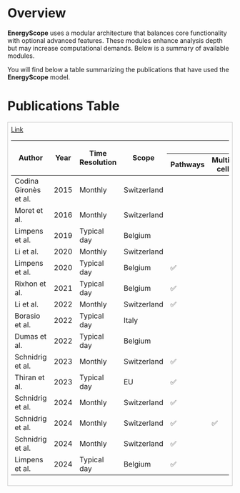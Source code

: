 # Overview

**EnergyScope** uses a modular architecture that balances core functionality with optional advanced features. These modules enhance analysis depth but may increase computational demands. Below is a summary of available modules.

You will find below a table summarizing the publications that have used the **EnergyScope** model. 

# Publications Table

<!-- DataTables CSS and JS -->
<link rel="stylesheet" href="https://cdn.datatables.net/1.13.6/css/jquery.dataTables.min.css">
<script src="https://code.jquery.com/jquery-3.7.1.min.js"></script>
<script src="https://cdn.datatables.net/1.13.6/js/jquery.dataTables.min.js"></script>

<style>
  .table-container {
    overflow-x: auto;
    margin-top: 1em;
    border: 1px solid #ccc;
    padding: 0.5em;
  }
  table.dataTable {
    white-space: nowrap;
  }
  table.dataTable thead th {
    text-align: center;
    background-color: #f2f2f2;
  }
  table.dataTable td {
    text-align: center;
  }
</style>

<div class="table-container">
  <table id="featureTable" class="display" style="width:100%">
    <thead>
      <tr>
        <th rowspan="2">Author</th>
        <th rowspan="2">Year</th>
        <th rowspan="2">Time Resolution</th>
        <th rowspan="2">Scope</th>
        <th colspan="8">Features</th>
        <th rowspan="2">Repository</th>
        <th rowspan="2">DOI</th>
      </tr>
      <tr>
        <th>Pathways</th>
        <th>Multi-cell</th>
        <th>Infrastructure</th>
        <th>LCA</th>
        <th>Uncertainty</th>
        <th>Carbon Flow</th>
        <th>Agent-based</th>
        <th>Coupling</th>
      </tr>
    </thead>
    <tbody>
      <tr><td>Codina Gironès et al.</td><td>2015</td><td>Monthly</td><td>Switzerland</td><td></td><td></td><td></td><td></td><td></td><td></td><td></td><td></td><td></td><td><a href="https://doi.org/10.1016/j.energy.2015.06.008">Link</a></td></tr>
      <tr><td>Moret et al.</td><td>2016</td><td>Monthly</td><td>Switzerland</td><td></td><td></td><td></td><td>✅</td><td></td><td></td><td></td><td></td><td></td><td><a href="https://doi.org/10.1016/B978-0-444-63428-3.50321-0">Link</a></td></tr>
      <tr><td>Limpens et al.</td><td>2019</td><td>Typical day</td><td>Belgium</td><td></td><td></td><td></td><td></td><td></td><td></td><td></td><td></td><td></td><td></td><a href=https://doi.org/10.1016/j.apenergy.2019.113729">Link</a></td></tr>
      <tr><td>Li et al.</td><td>2020</td><td>Monthly</td><td>Switzerland</td><td></td><td></td><td>✅</td><td></td><td></td><td></td><td></td><td></td><td></td><td><a href="https://doi.org/10.3389/fenrg.2020.549615">Link</a></td></tr>
      <tr><td>Limpens et al.</td><td>2020</td><td>Typical day</td><td>Belgium</td><td>✅</td><td></td><td></td><td></td><td></td><td></td><td></td><td></td><td></td><td><a href="https://doi.org/10.3390/en13010261">Link</a></td></tr>
      <tr><td>Rixhon et al.</td><td>2021</td><td>Typical day</td><td>Belgium</td><td>✅</td><td></td><td></td><td>✅</td><td>❓</td><td></td><td></td><td></td><td></td><td><a href="https://doi.org/10.3390/en14134027">Link</a></td></tr>
      <tr><td>Li et al.</td><td>2022</td><td>Monthly</td><td>Switzerland</td><td>✅</td><td></td><td></td><td>✅</td><td></td><td></td><td></td><td></td><td></td><td><a href="https://doi.org/10.1109/PESGM48719.2022.9916902">Link</a></td></tr>
      <tr><td>Borasio et al.</td><td>2022</td><td>Typical day</td><td>Italy</td><td></td><td></td><td>✅</td><td>✅</td><td></td><td></td><td></td><td></td><td><a href="https://github.com/energyscope/EnergyScope/tree/EnergyScopeIT">GitHub</a></td><td><a href="https://doi.org/10.1016/j.rser.2021.111730">Link</a></td></tr>
      <tr><td>Dumas et al.</td><td>2022</td><td>Typical day</td><td>Belgium</td><td></td><td></td><td></td><td></td><td></td><td></td><td></td><td></td><td></td><td><a href="https://doi.org/10.1007/s41247-022-00106-0">Link</a></td></tr>
      <tr><td>Schnidrig et al.</td><td>2023</td><td>Monthly</td><td>Switzerland</td><td>✅</td><td></td><td>✅</td><td>✅</td><td></td><td></td><td></td><td></td><td><a href="https://gitlab.com/ipese/on-the-role-of-energy-infrastructure-in-the-energy-transition">GitLab</a></td><td><a href="https://doi.org/10.3389/fenrg.2023.1164813">Link</a></td></tr>
      <tr><td>Thiran et al.</td><td>2023</td><td>Typical day</td><td>EU</td><td>✅</td><td></td><td></td><td></td><td></td><td></td><td></td><td></td><td><a href="https://github.com/energyscope/EnergyScope_multi_cells">GitHub</a></td><td><a href="https://doi.org/10.3390/en16062772">Link</a></td></tr>
      <tr><td>Schnidrig et al.</td><td>2024</td><td>Monthly</td><td>Switzerland</td><td>✅</td><td></td><td>✅</td><td>✅</td><td>✅</td><td></td><td></td><td></td><td><a href="https://gitlab.com/ipese/energyscope-actors">GitLab</a></td><td><a href="https://doi.org/10.3389/fenrg.2024.1433921">Link</a></td></tr>
      <tr><td>Schnidrig et al.</td><td>2024</td><td>Monthly</td><td>Switzerland</td><td>✅</td><td>✅</td><td></td><td></td><td></td><td></td><td></td><td></td><td><a href="https://gitlab.com/ipese/energyscope-lca">GitLab</a></td><td><a href="https://doi.org/10.1016/j.jenvman.2024.122537">Link</a></td></tr>
      <tr><td>Schnidrig et al.</td><td>2024</td><td>Monthly</td><td>Switzerland</td><td>✅</td><td></td><td>✅</td><td>✅</td><td></td><td></td><td>REHO</td><td></td><td><a href="https://gitlab.com/ipese/energyscope-decentralization">GitLab</a></td><td><a href="https://doi.org/10.3390/en17071718">Link</a></td></tr>
      <tr><td>Limpens et al.</td><td>2024</td><td>Typical day</td><td>Belgium</td><td>✅</td><td></td><td></td><td></td><td></td><td></td><td></td><td></td><td></td><td><a href="https://doi.org/10.1016/j.apenergy.2023.122501">Link</a></td></tr>
    </tbody>
  </table>
</div>

<script>
  $(document).ready(function () {
    $('#featureTable').DataTable({
      paging: true,
      searching: true,
      ordering: true,
      scrollX: true
    });
  });
</script>
